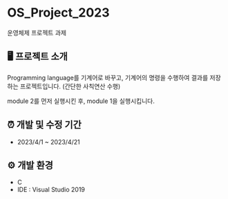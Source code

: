 # OS_Project_2023
운영체제 프로젝트 과제


## 🖥️ 프로젝트 소개
Programming language를 기계어로 바꾸고, 기계어의 명령을 수행하여 결과를 저장하는 프로젝트입니다. (간단한 사칙연산 수행)

module 2를 먼저 실행시킨 후, module 1을 실행시킵니다.



## ⏰ 개발 및 수정 기간
* 2023/4/1 ~ 2023/4/21



## ⚙️ 개발 환경
* C
* IDE : Visual Studio 2019
